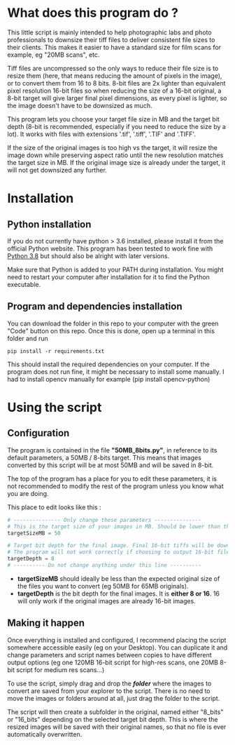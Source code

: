 # What does this program do ?
This little script is mainly intended to help photographic labs and photo professionals to downsize their tiff files to deliver consistent file sizes to their clients. This makes it easier to have a standard size for film scans for example, eg "20MB scans", etc.

Tiff files are uncompressed so the only ways to reduce their file size is to resize them (here, that means reducing the amount of pixels in the image), or to convert them from 16 to 8 bits. 8-bit files are 2x lighter than equivalent pixel resolution 16-bit files so when reducing the size of a 16-bit original, a 8-bit target will give larger final pixel dimensions, as every pixel is lighter, so the image doesn't have to be downsized as much.

This program lets you choose your target file size in MB and the target bit depth (8-bit is recommended, especially if you need to reduce the size by a lot).
It works with files with extensions '.tif', '.tiff', '.TIF' and '.TIFF'.

If the size of the original images is too high vs the target, it will resize the image down while preserving aspect ratio until the new resolution matches the target size in MB. If the original image size is already under the target, it will not get downsized any further.

# Installation
## Python installation
If you do not currently have python > 3.6 installed, please install it from the official Python website. This program has been tested to work fine with [Python 3.8](https://www.python.org/downloads/release/python-3810/) but should also be alright with later versions. 

Make sure that Python is added to your PATH during installation. You might need to restart your computer after installation for it to find the Python executable.

## Program and dependencies installation
You can download the folder in this repo to your computer with the green "Code" button on this repo. Once this is done, open up a terminal in this folder and run

```
pip install -r requirements.txt
```

This should install the required dependencies on your computer. If the program does not run fine, it might be necessary to install some manually. I had to install opencv manually for example (pip install opencv-python)

# Using the script
## Configuration
The program is contained in the file **"50MB_8bits.py"**, in reference to its default parameters, a 50MB / 8-bits target. This means that images converted by this script will be at most 50MB and will be saved in 8-bit.

The top of the program has a place for you to edit these parameters, it is not recommended to modify the rest of the program unless you know what you are doing.

This place to edit looks like this : 

``` python
# --------------- Only change these parameters ---------------
# This is the target size of your images in MB. Should be lower than the original size, but will get ignored if not
targetSizeMB = 50 

# Target bit depth for the final image. Final 16-bit tiffs will be downsized a lot compared to 8-bit if the target file size in low (16-bit tiffs are twice as heavy as 8-bit tiffs of the same size)
# The program will not work correctly if choosing to output 16-bit files from 8-bit originals
targetDepth = 8
# ---------- Do not change anything under this line ----------
```

- **targetSizeMB** should ideally be less than the expected original size of the files you want to convert (eg 50MB for 65MB originals).
- **targetDepth** is the bit depth for the final images. It is **either 8 or 16**. 16 will only work if the original images are already 16-bit images.

## Making it happen
Once everything is installed and configured, I recommend placing the script somewhere accessible easily (eg on your Desktop). You can duplicate it and change parameters and script names between copies to have different output options (eg one 120MB 16-bit script for high-res scans, one 20MB 8-bit script for medium res scans...)

To use the script, simply drag and drop the ***folder*** where the images to convert are saved from your explorer to the script. There is no need to move the images or folders around at all, just drag the folder to the script.

The script will then create a subfolder in the original, named either "8_bits" or "16_bits" depending on the selected target bit depth. This is where the resized images will be saved with their original names, so that no file is ever automatically overwritten.


